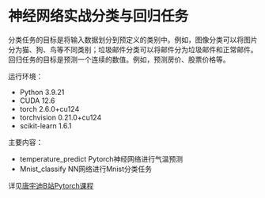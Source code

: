 # 神经网络实战分类与回归任务
分类任务的目标是将输入数据划分到预定义的类别中。例如，图像分类可以将图片分为猫、狗、鸟等不同类别；垃圾邮件分类可以将邮件分为垃圾邮件和正常邮件。
回归任务的目标是预测一个连续的数值。例如，预测房价、股票价格等。

运行环境：
- Python 3.9.21
- CUDA 12.6
- torch 2.6.0+cu124
- torchvision 0.21.0+cu124
- scikit-learn 1.6.1

主要内容：
- temperature_predict Pytorch神经网络进行气温预测
- Mnist_classify NN网络进行Mnist分类任务

详见[唐宇迪B站Pytorch课程](https://www.bilibili.com/video/BV1rg411d7KT?spm_id_from=333.788.videopod.episodes&vd_source=aaa85a47471179fcdb4e51e332c391e1&p=10)